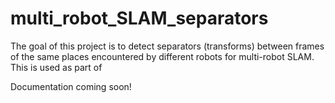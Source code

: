 # multi_robot_SLAM_separators
The goal of this project is to detect separators (transforms) between frames of the same places encountered by different robots for multi-robot SLAM. This is used as part of 

Documentation coming soon!
